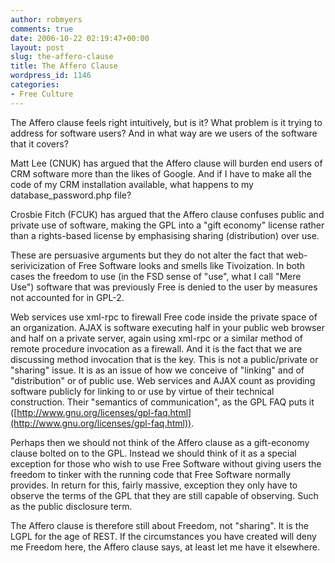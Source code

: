 ```yaml
---
author: robmyers
comments: true
date: 2006-10-22 02:19:47+00:00
layout: post
slug: the-affero-clause
title: The Affero Clause
wordpress_id: 1146
categories:
- Free Culture
---
```


The Affero clause feels right intuitively, but is it? What problem is it trying to address for software users? And in what way are we users of the software that it covers?  
  
Matt Lee (CNUK) has argued that the Affero clause will burden end users of CRM software more than the likes of Google. And if I have to make all the code of my CRM installation available, what happens to my database_password.php file?  
  
Crosbie Fitch (FCUK) has argued that the Affero clause confuses public and private use of software, making the GPL into a "gift economy" license rather than a rights-based license by emphasising sharing (distribution) over use.  
  
These are persuasive arguments but they do not alter the fact that web-serivicization of Free Software looks and smells like Tivoization. In both cases the freedom to use (in the FSD sense of "use", what I call "Mere Use") software that was previously Free is denied to the user by measures not accounted for in GPL-2.  
  
Web services use xml-rpc to firewall Free code inside the private space of an organization. AJAX is software executing half in your public web browser and half on a private server, again using xml-rpc or a similar method of remote procedure invocation as a firewall. And it is the fact that we are discussing method invocation that is the key. This is not a public/private or "sharing" issue. It is as an issue of how we conceive of "linking" and of "distribution" or of public use. Web services and AJAX count as providing software publicly for linking to or use by virtue of their technical construction. Their "semantics of communication", as the GPL FAQ puts it ([http://www.gnu.org/licenses/gpl-faq.html](http://www.gnu.org/licenses/gpl-faq.html)).  
  
Perhaps then we should not think of the Affero clause as a gift-economy clause bolted on to the GPL. Instead we should think of it as a special exception for those who wish to use Free Software without giving users the freedom to tinker with the running code that Free Software normally provides. In return for this, fairly massive, exception they only have to observe the terms of the GPL that they are still capable of observing. Such as the public disclosure term.  
  
The Affero clause is therefore still about Freedom, not "sharing". It is the LGPL for the age of REST. If the circumstances you have created will deny me Freedom here, the Affero clause says, at least let me have it elsewhere.  


